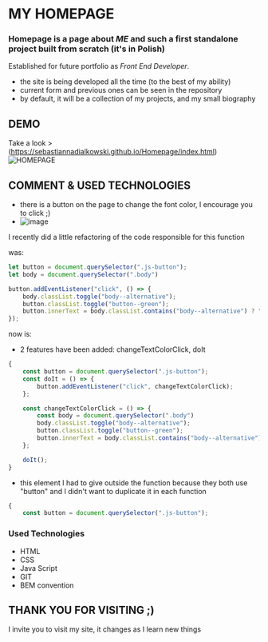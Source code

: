 # MY HOMEPAGE 


### Homepage is a page about *ME* and such a first standalone project built from scratch (it's in Polish)

Established for future portfolio as *Front End Developer*.

- the site is being developed all the time (to the best of my ability)
- current form and previous ones can be seen in the repository 
- by default, it will be a collection of my projects, and my small biography 

## DEMO 
Take a look > (https://sebastiannadialkowski.github.io/Homepage/index.html)
![HOMEPAGE](https://user-images.githubusercontent.com/121190741/212138970-65481075-62fd-4465-b911-fd4f4adae0b9.gif)


## COMMENT & USED TECHNOLOGIES

- there is a button on the page to change the font color, I encourage you to click ;)
- ![image](https://user-images.githubusercontent.com/121190741/211202097-650adda8-479c-4c6e-9344-01049c70e8a4.png)

I recently did a little refactoring of the code responsible for this function

was:
```javascript
let button = document.querySelector(".js-button");
let body = document.querySelector(".body")

button.addEventListener("click", () => {
    body.classList.toggle("body--alternative");
    button.classList.toggle("button--green");
    button.innerText = body.classList.contains("body--alternative") ? " zielony " : " czerwony "
});
```

now is:

- 2 features have been added: changeTextColorClick, doIt 

```javascript
{
    const button = document.querySelector(".js-button");
    const doIt = () => {
        button.addEventListener("click", changeTextColorClick);
    };

    const changeTextColorClick = () => {
        const body = document.querySelector(".body")
        body.classList.toggle("body--alternative");
        button.classList.toggle("button--green");
        button.innerText = body.classList.contains("body--alternative") ? " zielony " : " czerwony "
    };

    doIt();
}
```

- this element I had to give outside the function because they both use "button" and I didn't want to duplicate it in each function

```javascript
{
    const button = document.querySelector(".js-button");
```

### Used Technologies
- HTML
- CSS
- Java Script
- GIT
- BEM convention

## THANK YOU FOR VISITING ;)

I invite you to visit my site, it changes as I learn new things


